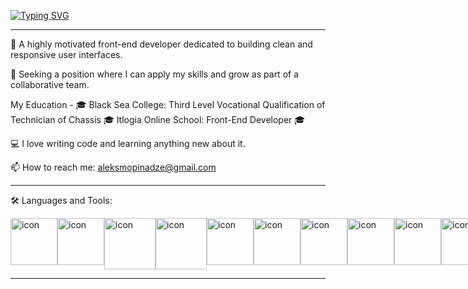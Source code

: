 [![Typing SVG](https://readme-typing-svg.demolab.com?font=Fira+Code&weight=700&size=25&pause=1000&color=0F6C0A&width=435&lines=Hi%2C+I'm+Alex)](https://git.io/typing-svg)
<hr/>

🚀 A highly motivated front-end developer dedicated to building clean and responsive user interfaces.
 
🤝 Seeking a position where I can apply my skills and grow as part of a collaborative team.

My Education - 🎓
Black Sea College: Third Level Vocational Qualification of Technician of Chassis 🎓
Itlogia Online School: Front-End Developer 🎓

💻 I love writing code and learning anything new about it.

📫 How to reach me: aleksmopinadze@gmail.com
<hr/>

🛠️ Languages and Tools:
<div style="display: flex; align-items: flex-start;">
 <img src="https://raw.githubusercontent.com/marwin1991/profile-technology-icons/refs/heads/main/icons/html.png" alt="icon" width="75" height="75" />
  <img src="https://raw.githubusercontent.com/marwin1991/profile-technology-icons/refs/heads/main/icons/css.png" alt="icon" width="75" height="75" />
   <img src="https://techstack-generator.vercel.app/js-icon.svg" alt="icon" width="82" height="82" />
 <img src="https://techstack-generator.vercel.app/ts-icon.svg" alt="icon" width="82" height="82" />
 <img src="https://techstack-generator.vercel.app/react-icon.svg" alt="icon" width="75" height="75" />
  <img src="https://raw.githubusercontent.com/marwin1991/profile-technology-icons/refs/heads/main/icons/angular.png" alt="icon" width="75" height="75" />
 <img src="https://techstack-generator.vercel.app/webpack-icon.svg" alt="icon" width="75" height="75" />
 <img src="https://techstack-generator.vercel.app/sass-icon.svg" alt="icon" width="75" height="75" />
 <img src="https://raw.githubusercontent.com/marwin1991/profile-technology-icons/refs/heads/main/icons/webstorm.png" alt="icon" width="75" height="75" />
 <img src="https://raw.githubusercontent.com/marwin1991/profile-technology-icons/refs/heads/main/icons/bootstrap.png" alt="icon" width="75" height="75" />
  <img src="https://raw.githubusercontent.com/marwin1991/profile-technology-icons/refs/heads/main/icons/git.png" alt="icon" width="75" height="75" />

</div>

<hr/>
